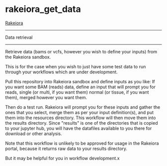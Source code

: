 # rakeiora_get_data

[Rakeiora](http://rakeiora.ac.nz)

---
Data retrieval

---

Retrieve data (bams or vcfs, however you wish to 
define your inputs) from the Rakeiora sandbox.

This is for the case when you wish to just have some
test data to run through your workflows which are under
development.

Pull this repository into Rakeiora sandbox and define inputs
as you like: If you want some BAM (reads) data, define an
input that will prompt you for reads, single (or multi, if you want them)
normal (or tissue, if you want them), merged however
you want them.

Then do a test run. Rakeiora will prompt you for these
inputs and gather the ones that you select, merge them
as per your input definition(s), and put them into the resources
directory. This workflow will then move them into the
results directory. Since "results" is one of the directories that
is copied to your jupyter hub, you will have the datafiles
available to you there for download or other analysis.

Note that this workflow is unlikely to be approved for usage in
the Rakeiora portal, because it returns raw data to your
results directory.

But it may be helpful for you in workflow development.x
